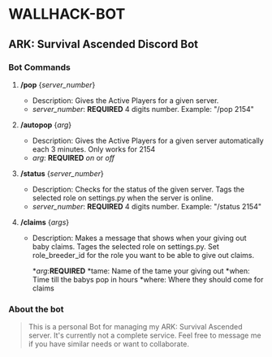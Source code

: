 # WALLHACK-BOT

## ARK: Survival Ascended Discord Bot

### Bot Commands

1. **/pop** {_server_number_}
    * Description: Gives the Active Players for a given server.
    * _server_number_: **REQUIRED** 4 digits number. Example: "/pop 2154"

2. **/autopop** {_arg_}
    * Description: Gives the Active Players for a given server automatically each 3 minutes. Only works for 2154
    * _arg_: **REQUIRED** _on_ or _off_

3. **/status** {_server_number_}
    * Description: Checks for the status of the given server. Tags the selected role on settings.py when the server is online.
    * _server_number_: **REQUIRED** 4 digits number. Example: "/status 2154"

4. **/claims** {_args_}
    * Description: Makes a message that shows when your giving out baby claims. Tages the selected role on settings.py.
      Set role_breeder_id for the role you want to be able to give out claims.
      
         *_arg_:**REQUIRED**
            *tame: Name of the tame your giving out
            *when: Time till the babys pop in hours
            *where: Where they should come for claims
   
   
### About the bot 

> This is a personal Bot for managing my ARK: Survival Ascended server. It's currently not a complete service. Feel free to message me if you have similar needs or want to collaborate.

